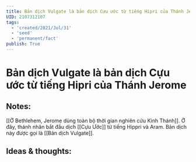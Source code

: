 ```yaml
---
title: Bản dịch Vulgate là bản dịch Cựu ước từ tiếng Hipri của Thánh Jerome
UID: 2107312107
tags:
  - 'created/2021/Jul/31'
  - 'seed'
  - 'permanent/fact'
publish: True
---
```

# Bản dịch Vulgate là bản dịch Cựu ước từ tiếng Hipri của Thánh Jerome

## Notes:
[[Ở Bethlehem, Jerome dùng toàn bộ thời gian nghiên cứu Kinh Thánh]]. Ở đây, thánh nhân bắt đầu dịch [[Cựu Ước]] từ tiếng Hippri và Aram. Bản dịch này được gọi là [[Bản dịch Vulgate]].

## Ideas & thoughts:
